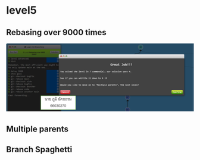 # level5
## Rebasing over 9000 times
![alt text](image-25.png)


## Multiple parents


## Branch Spaghetti